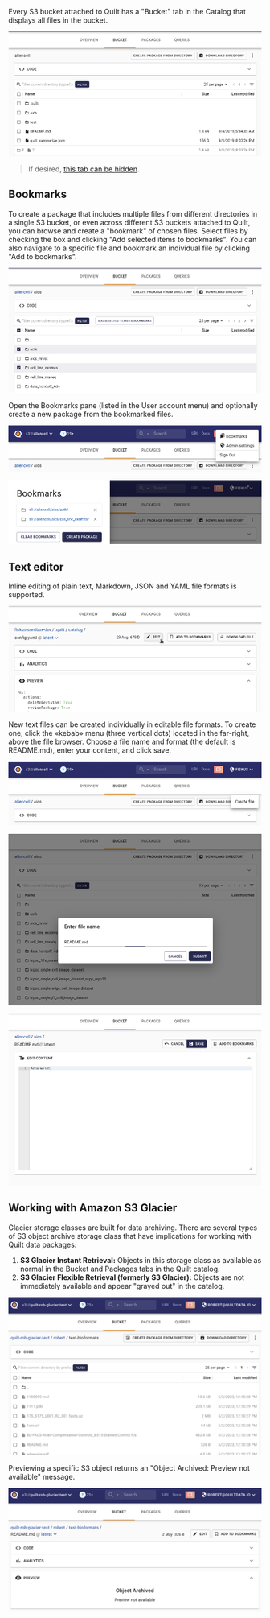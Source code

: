 <!-- markdownlint-disable-next-line first-line-h1 -->
Every S3 bucket attached to Quilt has a "Bucket" tab in the Catalog
that displays all files in the bucket.

![Files browser tab](../imgs/catalog-filesbrowser-tab.png)

> If desired, [this tab can be hidden](./Preferences.md).

## Bookmarks

To create a package that includes multiple files from different
directories in a single S3 bucket, or even across different S3
buckets attached to Quilt, you can browse and create a "bookmark"
of chosen files. Select files by checking the box and clicking "Add
selected items to bookmarks". You can also navigate to a specific
file and bookmark an individual file by clicking "Add to bookmarks".

![Select and add to bookmarks](../imgs/catalog-filesbrowser-addtobookmarks.png)

Open the Bookmarks pane (listed in the User account menu) and
optionally create a new package from the bookmarked files.

![Open bookmarks](../imgs/catalog-filesbrowser-bookmarksmenu.png)

![Browse bookmarks](../imgs/catalog-filesbrowser-bookmarkspane.png)

## Text editor

Inline editing of plain text, Markdown, JSON and YAML file formats
is supported.

![Edit button](../imgs/catalog-texteditor-edit.png)

New text files can be created individually in editable file formats.
To create one, click the «kebab» menu (three vertical dots) located
in the far-right, above the file browser. Choose a file name and
format (the default is README.md), enter your content, and click save.

![Open menu](../imgs/catalog-texteditor-create.png)

![Choose name](../imgs/catalog-texteditor-name.png)

![Edit file](../imgs/catalog-texteditor-main.png)

## Working with Amazon S3 Glacier

Glacier storage classes are built for data archiving. There are
several types of S3 object archive storage class that have implications for
working with Quilt data packages:

1. **S3 Glacier Instant Retrieval:** Objects in this storage class as
available as normal in the Bucket and Packages tabs in the Quilt
catalog.
1. **S3 Glacier Flexible Retrieval (formerly S3 Glacier):** Objects are
not immediately available and appear "grayed out" in the catalog.

![Glacier S3 objects list view](../imgs/catalog-filesbrowser-glacier-listview.png)

Previewing a specific S3 object returns an "Object Archived: Preview not available" message.

![Glacier S3 objects object view](../imgs/catalog-filesbrowser-glacier-objectview.png)
